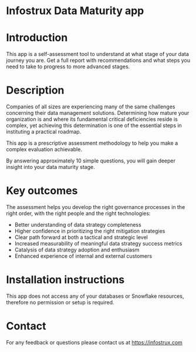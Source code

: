 Infostrux Data Maturity app
============================

# Introduction
This app is a self-assessment tool to understand at what stage of your data journey you are. 
Get a full report with recommendations and what steps you need to take to progress to more advanced stages.


# Description
Companies of all sizes are experiencing many of the same challenges concerning their data management solutions. Determining how mature your organization is and where its fundamental critical deficiencies reside is complex, yet achieving this determination is one of the essential steps in instituting a practical roadmap.

This app is a prescriptive assessment methodology to help you make a complex evaluation achievable.

By answering approximately 10 simple questions, you will gain deeper insight into your data maturity stage.

# Key outcomes
The assessment helps you develop the right governance processes in the right order, with the right people and the right technologies:
- Better understanding of data strategy completeness
- Higher confidence in prioritizing the right mitigation strategies
- Clear path forward at both a tactical and strategic level
- Increased measurability of meaningful data strategy success metrics
- Catalysis of data strategy adoption and enthusiasm
- Enhanced experience of internal and external customers

# Installation instructions
This app does not access any of your databases or Snowflake resources, therefore no permission or setup is required.

# Contact
For any feedback or questions please contact us at https://infostrux.com